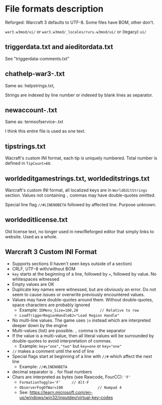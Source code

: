 # File formats description

Reforged: Warcraft 3 defaults to UTF-8. Some files have BOM, other don't.

`war3.w3mod/ui/` or `war3.w3mod/_locales/ruru.w3mod/ui/` or (legacy) `ui/`

## triggerdata.txt and aieditordata.txt

See "triggerdata-comments.txt"

## chathelp-war3-<langcode>.txt

Same as: helpstrings.txt,

Strings are indexed by line number or indexed by blank lines as separator.

## newaccount-<langcode>.txt

Same as: termsofservice-<langcode>.txt

I think this entire file is used as one text.

## tipstrings.txt

Wacraft's custom INI format, each tip is uniquely numbered. Total number is defined in `TipCount=60`.

## worldeditgamestrings.txt, worldeditstrings.txt

Warcraft's custom INI format, all localized keys are in `WorldEditStrings` section. Values not containing `,` commas may have double-quotes omitted.

Special line flag `//#LINENOBETA` followed by affected line. Purpose unknown.

## worldeditlicense.txt

Old license text, no longer used in new/Reforged editor that simply links to website. Used as a whole.

## Warcraft 3 Custom INI Format

- Supports sections (I haven't seen keys outside of a section)
- CRLF, UTF-8 with/without BOM
- `key` starts at the beginning of a line, followed by `=`, followed by value. No whitespaces witnessed
- Empty values are OK
- Duplicate key names were witnessed, but are obviously an error.
Do not seem to cause issues or overwrite previously encountered values.
- Values may have double-quotes around them. Without double-quotes, space characters are probably ignored
   - Example: `IDMenu_Size=160,20          // Relative to row`
   - `LoadTriggerRegionHandleBJ="Load Region Handle"`
- No multi-line values. The game uses `|n` instead which are interpreted deeper down by the engine
- Multi-values (list) are possible. `,` comma is the separator
- If the value is a multi-value, then all literal values will be surrounded by double-quotes to avoid interpretation of commas.
   - Example: `key="one","two"` but `key=one` or `key="one"`
- `//` makes a comment until the end of line
- Special flags start at beginning of a line with `//#` which affect the next line
   - Example: `//#LINENOBETA`
- decimal separator is `.` for float numbers
- Chars are interpreted as bytes (see Rawcode, FourCC): `'F'`
   - `FormationToggle='F'     // Alt-F`
   - `ObserverFogOfWar=100                // Numpad 4`
   - See: https://learn.microsoft.com/en-us/windows/win32/inputdev/virtual-key-codes

